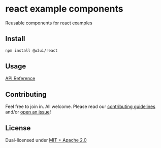 # react example components

Reusable components for react examples

## Install

```sh
npm install @w3ui/react
```

## Usage

[API Reference](https://github.com/web3-storage/w3ui/blob/main/docs/react.md)

## Contributing

Feel free to join in. All welcome. Please read our [contributing guidelines](https://github.com/web3-storage/w3ui/blob/main/CONTRIBUTING.md) and/or [open an issue](https://github.com/web3-storage/w3ui/issues)!

## License

Dual-licensed under [MIT + Apache 2.0](https://github.com/web3-storage/w3ui/blob/main/LICENSE.md)
